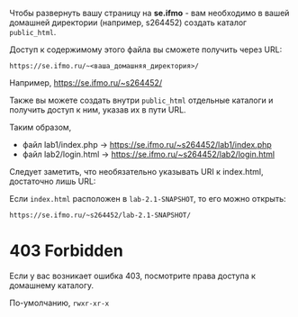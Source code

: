 Чтобы развернуть вашу страницу на **se.ifmo** - вам необходимо в вашей домашней директории (например, s264452) создать каталог `public_html`.

Доступ к содержимому этого файла вы сможете получить через URL:
```
https://se.ifmo.ru/~<ваша_домашняя_директория>/
```

Например, https://se.ifmo.ru/~s264452/

Также вы можете создать внутри `public_html` отдельные каталоги и получить доступ к ним, указав их в пути URL.

Таким образом,
* файл lab1/index.php -> https://se.ifmo.ru/~s264452/lab1/index.php
* файл lab2/login.html -> https://se.ifmo.ru/~s264452/lab2/login.html

Следует заметить, что необязательно указывать URI к index.html, достаточно лишь URL:

Если `index.html` расположен в `lab-2.1-SNAPSHOT`, то его можно открыть:
```
https://se.ifmo.ru/~s264452/lab-2.1-SNAPSHOT/
```

# 403 Forbidden

Если у вас возникает ошибка 403, посмотрите права доступа к домашнему каталогу.

По-умолчанию, `rwxr-xr-x`
